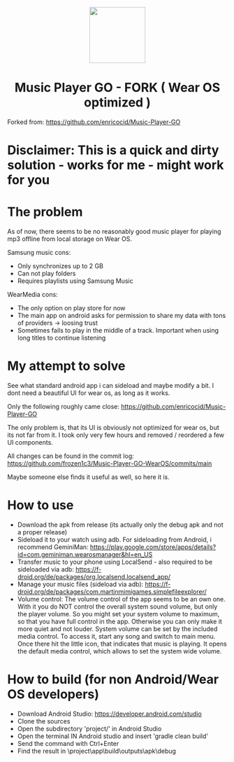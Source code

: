 <p align="center">
<img width="128" src="https://github.com/enricocid/Music-Player-GO/blob/main/fastlane/metadata/android/en-US/images/icon.png">
</p>

<h1 align="center">Music Player GO - FORK ( Wear OS optimized )</h1>

Forked from: https://github.com/enricocid/Music-Player-GO

# Disclaimer: This is a quick and dirty solution - works for me - might work for you

# The problem

As of now, there seems to be no reasonably good music player for playing mp3 offline from local storage on Wear OS.

Samsung music cons:
- Only synchronizes up to 2 GB
- Can not play folders
- Requires playlists using Samsung Music

WearMedia cons:
- The only option on play store for now
- The main app on android asks for permission to share my data with tons of providers -> loosing trust
- Sometimes fails to play in the middle of a track. Important when using long titles to continue listening

# My attempt to solve

See what standard android app i can sideload and maybe modify a bit.
I dont need a beautiful UI for wear os, as long as it works.

Only the following roughly came close:
https://github.com/enricocid/Music-Player-GO

The only problem is, that its UI is obviously not optimized for wear os, but its not far from it.
I took only very few hours and removed / reordered a few UI components.

All changes can be found in the commit log:
https://github.com/frozen1c3/Music-Player-GO-WearOS/commits/main

Maybe someone else finds it useful as well, so here it is.

# How to use
- Download the apk from release (its actually only the debug apk and not a proper release)
- Sideload it to your watch using adb. For sideloading from Android, i recommend GeminiMan: https://play.google.com/store/apps/details?id=com.geminiman.wearosmanager&hl=en_US
- Transfer music to your phone using LocalSend - also required to be sideloaded via adb: https://f-droid.org/de/packages/org.localsend.localsend_app/
- Manage your music files (sideload via adb): https://f-droid.org/de/packages/com.martinmimigames.simplefileexplorer/
- Volume control:
  The volume control of the app seems to be an own one. With it you do NOT control the overall system sound volume, but only the player volume.
  So you might set your system volume to maximum, so that you have full control in the app. Otherwise you can only make it more quiet and not louder.
  System volume can be set by the included media control. To access it, start any song and switch to main menu. Once there hit the little icon, that indicates that music is playing. It opens the default media control, which allows to set the system wide volume.

# How to build (for non Android/Wear OS developers)
- Download Android Studio: https://developer.android.com/studio
- Clone the sources
- Open the subdirectory 'project/' in Android Studio
- Open the terminal IN Android studio and insert 'gradle clean build'
- Send the command with Ctrl+Enter
- Find the result in \project\app\build\outputs\apk\debug

